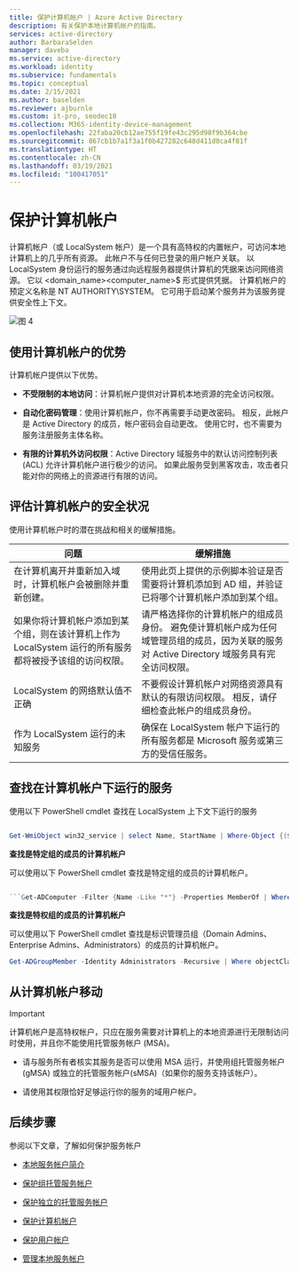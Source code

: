 ```yaml
---
title: 保护计算机帐户 | Azure Active Directory
description: 有关保护本地计算机帐户的指南。
services: active-directory
author: BarbaraSelden
manager: daveba
ms.service: active-directory
ms.workload: identity
ms.subservice: fundamentals
ms.topic: conceptual
ms.date: 2/15/2021
ms.author: baselden
ms.reviewer: ajburnle
ms.custom: it-pro, seodec18
ms.collection: M365-identity-device-management
ms.openlocfilehash: 22faba20cb12ae755f19fe43c295d98f9b364cbe
ms.sourcegitcommit: 867cb1b7a1f3a1f0b427282c648d411d0ca4f81f
ms.translationtype: HT
ms.contentlocale: zh-CN
ms.lasthandoff: 03/19/2021
ms.locfileid: "100417051"
---
```

# <a name="securing-computer-accounts"></a>保护计算机帐户

计算机帐户（或 LocalSystem 帐户）是一个具有高特权的内置帐户，可访问本地计算机上的几乎所有资源。 此帐户不与任何已登录的用户帐户关联。 以 LocalSystem 身份运行的服务通过向远程服务器提供计算机的凭据来访问网络资源。 它以 <domain_name>\<computer_name>$ 形式提供凭据。 计算机帐户的预定义名称是 NT AUTHORITY\SYSTEM。 它可用于启动某个服务并为该服务提供安全性上下文。

![[图 4](.\media\securing-service-accounts\secure-computer-accounts-image-1.png)](.\media\securing-service-accounts\secure-computer-accounts-image-1.png)

## <a name="benefits-of-using-the-computer-account"></a>使用计算机帐户的优势

计算机帐户提供以下优势。

* **不受限制的本地访问**：计算机帐户提供对计算机本地资源的完全访问权限。

* **自动化密码管理**：使用计算机帐户，你不再需要手动更改密码。 相反，此帐户是 Active Directory 的成员，帐户密码会自动更改。 使用它时，也不需要为服务注册服务主体名称。

* **有限的计算机外访问权限**：Active Directory 域服务中的默认访问控制列表 (ACL) 允许计算机帐户进行极少的访问。 如果此服务受到黑客攻击，攻击者只能对你的网络上的资源进行有限的访问。

## <a name="assess-security-posture-of-computer-accounts"></a>评估计算机帐户的安全状况

使用计算机帐户时的潜在挑战和相关的缓解措施。 

| 问题| 缓解措施 |
| - | - |
| 在计算机离开并重新加入域时，计算机帐户会被删除并重新创建。| 使用此页上提供的示例脚本验证是否需要将计算机添加到 AD 组，并验证已将哪个计算机帐户添加到某个组。| 
| 如果你将计算机帐户添加到某个组，则在该计算机上作为 LocalSystem 运行的所有服务都将被授予该组的访问权限。| 请严格选择你的计算机帐户的组成员身份。 避免使计算机帐户成为任何域管理员组的成员，因为关联的服务对 Active Directory 域服务具有完全访问权限。 |
| LocalSystem 的网络默认值不正确| 不要假设计算机帐户对网络资源具有默认的有限访问权限。 相反，请仔细检查此帐户的组成员身份。 |
| 作为 LocalSystem 运行的未知服务| 确保在 LocalSystem 帐户下运行的所有服务都是 Microsoft 服务或第三方的受信任服务。 |


## <a name="find-services-running-under-the-computer-account"></a>查找在计算机帐户下运行的服务

使用以下 PowerShell cmdlet 查找在 LocalSystem 上下文下运行的服务

```powershell

Get-WmiObject win32_service | select Name, StartName | Where-Object {($_.StartName -eq "LocalSystem")}
```

**查找是特定组的成员的计算机帐户**

可以使用以下 PowerShell cmdlet 查找是特定组的成员的计算机帐户。

```powershell

```Get-ADComputer -Filter {Name -Like "*"} -Properties MemberOf | Where-Object {[STRING]$_.MemberOf -like "Your_Group_Name_here*"} | Select Name, MemberOf
```

**查找是特权组的成员的计算机帐户**

可以使用以下 PowerShell cmdlet 查找是标识管理员组（Domain Admins、Enterprise Admins、Administrators）的成员的计算机帐户。

```powershell
Get-ADGroupMember -Identity Administrators -Recursive | Where objectClass -eq "computer"
```
## <a name="move-from-computer-accounts"></a>从计算机帐户移动

> [!IMPORTANT]
> 计算机帐户是高特权帐户，只应在服务需要对计算机上的本地资源进行无限制访问时使用，并且你不能使用托管服务帐户 (MSA)。

* 请与服务所有者核实其服务是否可以使用 MSA 运行，并使用组托管服务帐户 (gMSA) 或独立的托管服务帐户(sMSA)（如果你的服务支持该帐户）。

* 请使用其权限恰好足够运行你的服务的域用户帐户。

## <a name="next-steps"></a>后续步骤 

参阅以下文章，了解如何保护服务帐户

* [本地服务帐户简介](service-accounts-on-premises.md)

* [保护组托管服务帐户](service-accounts-group-managed.md)

* [保护独立的托管服务帐户](service-accounts-standalone-managed.md)

* [保护计算机帐户](service-accounts-computer.md)

* [保护用户帐户](service-accounts-user-on-premises.md)

* [管理本地服务帐户](service-accounts-govern-on-premises.md)

 

 
